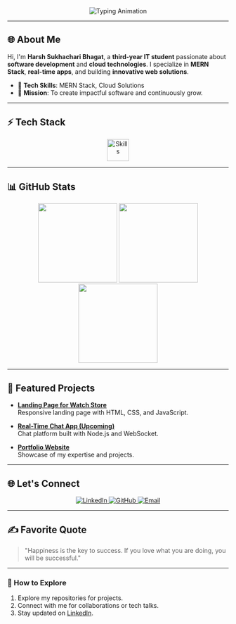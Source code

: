 <div align="center">
    <img src="https://readme-typing-svg.demolab.com?font=Fira+Code&size=26&pause=1000&color=00C0FF&center=true&vCenter=true&width=700&lines=Welcome+to+My+Professional+Portfolio;I+Am+Harsh+Sukhachari+Bhagat;IT+Student+|+Developer+|+Tech+Innovator;" alt="Typing Animation">
</div>

---

## 🌐 About Me

Hi, I'm **Harsh Sukhachari Bhagat**, a **third-year IT student** passionate about **software development** and **cloud technologies**. I specialize in **MERN Stack**, **real-time apps**, and building **innovative web solutions**.

- 🎯 **Tech Skills**: MERN Stack, Cloud Solutions  
- 🧩 **Mission**: To create impactful software and continuously grow.

---

## ⚡ Tech Stack

<div align="center">
    <img src="https://skillicons.dev/icons?i=java,js,react,nodejs,mongodb,html,css,git,github,postman,vscode,linux,cloud" alt="Skills" height="50">
</div>

---

## 📊 GitHub Stats

<div align="center">
    <img src="https://github-readme-stats.vercel.app/api?username=Harshbhagat22&show_icons=true&theme=calm&count_private=true&hide_border=true" height="180">
    <img src="https://github-readme-streak-stats.herokuapp.com?user=Harshbhagat22&theme=calm&hide_border=true" height="180">
    <img src="https://github-readme-stats.vercel.app/api/top-langs/?username=Harshbhagat22&layout=compact&theme=calm&hide_border=true" height="180">
</div>

---

## 💼 Featured Projects

- **[Landing Page for Watch Store](https://github.com/Harshbhagat22/WatchStoreLandingPage)**  
  Responsive landing page with HTML, CSS, and JavaScript.

- **[Real-Time Chat App (Upcoming)](https://github.com/Harshbhagat22/RealTimeChatApp)**  
  Chat platform built with Node.js and WebSocket.

- **[Portfolio Website](https://github.com/Harshbhagat22/Portfolio)**  
  Showcase of my expertise and projects.

---

## 🌐 Let's Connect  

<p align="center">
    <a href="https://linkedin.com/in/harsh-sukhachari-bhagat-8a0a5a283" target="_blank">
        <img src="https://img.shields.io/badge/LinkedIn-%230077B5.svg?&style=for-the-badge&logo=linkedin&logoColor=white" alt="LinkedIn">
    </a>
    <a href="https://github.com/Harshbhagat22" target="_blank">
        <img src="https://img.shields.io/badge/GitHub-%23181717.svg?&style=for-the-badge&logo=github&logoColor=white" alt="GitHub">
    </a>
    <a href="mailto:harshbhagat9970@gmail.com">
        <img src="https://img.shields.io/badge/Email-EA4335?style=for-the-badge&logo=gmail&logoColor=white" alt="Email">
    </a>
</p>

---

## ✍️ Favorite Quote  

> "Happiness is the key to success. If you love what you are doing, you will be successful."

---

### 📂 How to Explore  

1. Explore my repositories for projects.  
2. Connect with me for collaborations or tech talks.  
3. Stay updated on [LinkedIn](https://linkedin.com/in/harsh-sukhachari-bhagat-8a0a5a283).

